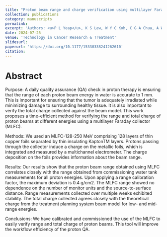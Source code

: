 ```yaml
---
title: "Proton beam range and charge verification using multilayer Faraday collector"
collection: publications
category: manuscripts
permalink: 
excerpt: 'Authors: <u>P L Yeap</u>, K S Lew, W Y C Koh, C G A Chua, A Wibawa, Z Master, J C L Lee, S Y Park, H Q Tan'
date: 2024-07-25
venue: 'Technology in Cancer Research & Treatment'
slidesurl: 
paperurl: 'https://doi.org/10.1177/15330338241262610'
citation: 
---
```


Abstract
=====
Purpose: A daily quality assurance (QA) check in proton therapy is ensuring that the range of each proton beam energy in water is accurate to 1 mm. This is important for ensuring that the tumor is adequately irradiated while minimizing damage to surrounding healthy tissue. It is also important to verify the total charge collected against the beam model. This work proposes a time-efficient method for verifying the range and total charge of proton beams at different energies using a multilayer Faraday collector (MLFC).

Methods: We used an MLFC-128-250 MeV comprising 128 layers of thin copper foils separated by thin insulating KaptonTM layers. Protons passing through the collector induce a charge on the metallic foils, which is integrated and measured by a multichannel electrometer. The charge deposition on the foils provides information about the beam range.

Results: Our results show that the proton beam range obtained using MLFC correlates closely with the range obtained from commissioning water tank measurements for all proton energies. Upon applying a range calibration factor, the maximum deviation is 0.4 g/cm2. The MLFC range showed no dependence on the number of monitor units and the source-to-surface distance. Range measurements collected over multiple weeks exhibited stability. The total charge collected agrees closely with the theoretical charge from the treatment planning system beam model for low- and mid-range energies.

Conclusions: We have calibrated and commissioned the use of the MLFC to easily verify range and total charge of proton beams. This tool will improve the workflow efficiency of the proton QA.
